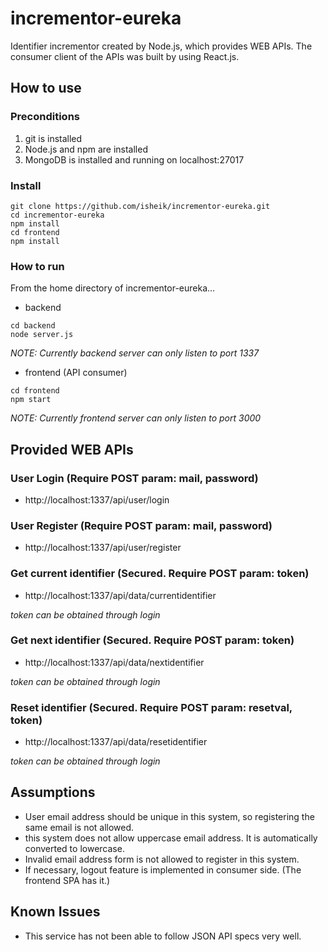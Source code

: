 # incrementor-eureka
Identifier incrementor created by Node.js, which provides WEB APIs.
The consumer client of the APIs was built by using React.js.

## How to use
### Preconditions
1. git is installed
2. Node.js and npm are installed
3. MongoDB is installed and running on localhost:27017

### Install
```
git clone https://github.com/isheik/incrementor-eureka.git
cd incrementor-eureka
npm install
cd frontend
npm install
```

### How to run
From the home directory of incrementor-eureka...

* backend
```
cd backend
node server.js
```
*NOTE: Currently backend server can only listen to port 1337*


* frontend (API consumer)
```
cd frontend
npm start
```
*NOTE: Currently frontend server can only listen to port 3000*

## Provided WEB APIs
### User Login (Require POST param: mail, password)
* http://localhost:1337/api/user/login

### User Register (Require POST param: mail, password)
* http://localhost:1337/api/user/register

### Get current identifier (Secured. Require POST param: token)
* http://localhost:1337/api/data/currentidentifier

*token can be obtained through login*

### Get next identifier (Secured. Require POST param: token)
* http://localhost:1337/api/data/nextidentifier

*token can be obtained through login*

### Reset identifier (Secured. Require POST param: resetval, token)
* http://localhost:1337/api/data/resetidentifier

*token can be obtained through login*

## Assumptions
* User email address should be unique in this system, so registering the same email is not allowed.
* this system does not allow uppercase email address. It is automatically converted to lowercase.
* Invalid email address form is not allowed to register in this system.
* If necessary, logout feature is implemented in consumer side. (The frontend SPA has it.)

## Known Issues
* This service has not been able to follow JSON API specs very well.
